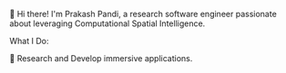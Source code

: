 👋 Hi there! I'm Prakash Pandi, a research software engineer passionate about leveraging Computational Spatial Intelligence.

What I Do:

🧠 Research and Develop immersive applications.

<!---
prakashpandi/prakashpandi is a ✨ special ✨ repository because its `README.md` (this file) appears on your GitHub profile.
You can click the Preview link to take a look at your changes.
--->
